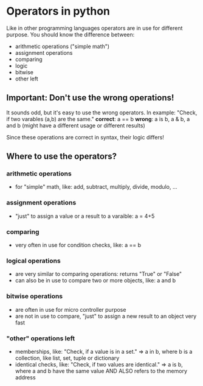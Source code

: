 #	Operators in python

Like in other programming languages operators are in use for different purpose.
You should know the difference between:
-	arithmetic operations ("simple math")
-	assignment operations
-	comparing
-	logic
-	bitwise
-	other left

##	Important: Don't use the wrong operations!

It sounds odd, but it's easy to use the wrong operators.
In example: "Check, if two varables (a,b) are the same."
__correct__:	a == b
__wrong__:		a is b, a & b, a and b (might have a different usage or different results) 

Since these operations are correct in syntax, their logic differs!

##	Where to use the operators?
###	arithmetic operations

-	for "simple" math, like: add, subtract, multiply, divide, modulo, ...

###	assignment operations

-	"just" to assign a value or a result to a varaible: a = 4+5

###	comparing

-	very often in use for condition checks, like: a == b

###	logical operations

-	are very similar to comparing operations: returns "True" or "False"
-	can also be in use to compare two or more objects, like: a and b

###	bitwise operations

-	are often in use for micro controller purpose
-	are not in use to compare, "just" to assign a new result to an object very fast

###	"other" operations left

-	memberships, like: "Check, if a value is in a set." => a in b, where b is a collection, like list, set, tuple or dictionary
-	identical checks, like: "Check, if two values are identical." => a is b, where a and b have the same value AND ALSO refers to the memory address